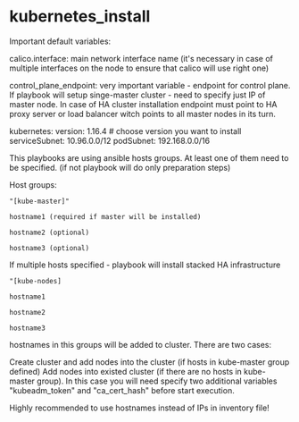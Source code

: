 # kubernetes_install

Important default variables:

calico.interface: main network interface name (it's necessary in case of multiple interfaces on the node to ensure that calico will use right one)

control_plane_endpoint: very important variable - endpoint for control plane. If playbook will setup singe-master cluster - need to specify just IP of master node. In case of HA cluster installation endpoint must point to HA proxy server or load balancer witch points to all master nodes in its turn. 

kubernetes:
  version: 1.16.4 # choose version you want to install
  serviceSubnet: 10.96.0.0/12 
  podSubnet: 192.168.0.0/16


This playbooks are using ansible hosts groups. At least one of them need to be specified. (if not playbook will do only preparation steps)


Host groups:

```
"[kube-master]"

hostname1 (required if master will be installed)

hostname2 (optional)

hostname3 (optional)
```

If multiple hosts specified - playbook will install stacked HA infrastructure

```
"[kube-nodes]

hostname1

hostname2

hostname3

```
hostnames in this groups will be added to cluster. There are two cases:

Create cluster and add nodes into the cluster (if hosts in kube-master group defined)
Add nodes into existed cluster (if there are no hosts in kube-master group). In this case you will need specify two additional variables "kubeadm_token" and "ca_cert_hash" before start execution.

Highly recommended to use hostnames instead of IPs in inventory file!
